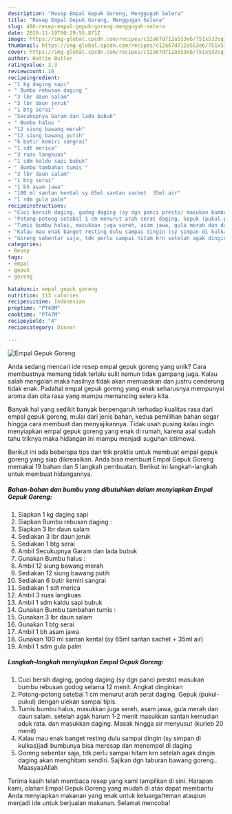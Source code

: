 ```yaml
---
description: "Resep Empal Gepuk Goreng, Menggugah Selera"
title: "Resep Empal Gepuk Goreng, Menggugah Selera"
slug: 486-resep-empal-gepuk-goreng-menggugah-selera
date: 2020-11-10T00:29:55.871Z
image: https://img-global.cpcdn.com/recipes/c12a67d712a553e6/751x532cq70/empal-gepuk-goreng-foto-resep-utama.jpg
thumbnail: https://img-global.cpcdn.com/recipes/c12a67d712a553e6/751x532cq70/empal-gepuk-goreng-foto-resep-utama.jpg
cover: https://img-global.cpcdn.com/recipes/c12a67d712a553e6/751x532cq70/empal-gepuk-goreng-foto-resep-utama.jpg
author: Hattie Butler
ratingvalue: 3.3
reviewcount: 10
recipeingredient:
- "1 kg daging sapi"
- " Bumbu rebusan daging "
- "3 lbr daun salam"
- "3 lbr daun jeruk"
- "1 btg serai"
- "Secukupnya Garam dan lada bubuk"
- " Bumbu halus "
- "12 siung bawang merah"
- "12 siung bawang putih"
- "6 butir kemiri sangrai"
- "1 sdt merica"
- "3 ruas langkuas"
- "1 sdm kaldu sapi bubuk"
- " Bumbu tambahan tumis "
- "3 lbr daun salam"
- "1 btg serai"
- "1 bh asam jawa"
- "100 ml santan kental sy 65ml santan sachet  35ml air"
- "1 sdm gula palm"
recipeinstructions:
- "Cuci bersih daging, godog daging (sy dgn panci presto) masukan bumbu rebusan godog selama 12 menit. Angkat dinginkan"
- "Potong-potong setebal 1 cm menurut arah serat daging. Gepuk (pukul-pukul) dengan ulekan sampai tipis."
- "Tumis bumbu halus, masukkan juga sereh, asam jawa, gula merah dan daun salam. setelah agak harum 1-2 menit masukkan santan kemudian aduk rata. dan masukkan daging. Masak hingga air menyusut (kurleb 20 menit)"
- "Kalau mau enak banget resting dulu sampai dingin (sy simpan di kulkas)jadi bumbunya bisa meresap dan menempel di daging"
- "Goreng sebentar saja, tdk perlu sampai hitam krn setelah agak dingin daging akan menghitam sendiri. Sajikan dgn taburan bawang goreng.. MaasyaaAllah"
categories:
- Resep
tags:
- empal
- gepuk
- goreng

katakunci: empal gepuk goreng 
nutrition: 113 calories
recipecuisine: Indonesian
preptime: "PT40M"
cooktime: "PT47M"
recipeyield: "4"
recipecategory: Dinner

---
```



![Empal Gepuk Goreng](https://img-global.cpcdn.com/recipes/c12a67d712a553e6/751x532cq70/empal-gepuk-goreng-foto-resep-utama.jpg)

Anda sedang mencari ide resep empal gepuk goreng yang unik? Cara membuatnya memang tidak terlalu sulit namun tidak gampang juga. Kalau salah mengolah maka hasilnya tidak akan memuaskan dan justru cenderung tidak enak. Padahal empal gepuk goreng yang enak seharusnya mempunyai aroma dan cita rasa yang mampu memancing selera kita.



Banyak hal yang sedikit banyak berpengaruh terhadap kualitas rasa dari empal gepuk goreng, mulai dari jenis bahan, kedua pemilihan bahan segar hingga cara membuat dan menyajikannya. Tidak usah pusing kalau ingin menyiapkan empal gepuk goreng yang enak di rumah, karena asal sudah tahu triknya maka hidangan ini mampu menjadi suguhan istimewa.


Berikut ini ada beberapa tips dan trik praktis untuk membuat empal gepuk goreng yang siap dikreasikan. Anda bisa membuat Empal Gepuk Goreng memakai 19 bahan dan 5 langkah pembuatan. Berikut ini langkah-langkah untuk membuat hidangannya.

<!--inarticleads1-->

##### Bahan-bahan dan bumbu yang dibutuhkan dalam menyiapkan Empal Gepuk Goreng:

1. Siapkan 1 kg daging sapi
1. Siapkan  Bumbu rebusan daging :
1. Siapkan 3 lbr daun salam
1. Sediakan 3 lbr daun jeruk
1. Sediakan 1 btg serai
1. Ambil Secukupnya Garam dan lada bubuk
1. Gunakan  Bumbu halus :
1. Ambil 12 siung bawang merah
1. Sediakan 12 siung bawang putih
1. Sediakan 6 butir kemiri sangrai
1. Sediakan 1 sdt merica
1. Ambil 3 ruas langkuas
1. Ambil 1 sdm kaldu sapi bubuk
1. Gunakan  Bumbu tambahan tumis :
1. Gunakan 3 lbr daun salam
1. Gunakan 1 btg serai
1. Ambil 1 bh asam jawa
1. Gunakan 100 ml santan kental (sy 65ml santan sachet + 35ml air)
1. Ambil 1 sdm gula palm




<!--inarticleads2-->

##### Langkah-langkah menyiapkan Empal Gepuk Goreng:

1. Cuci bersih daging, godog daging (sy dgn panci presto) masukan bumbu rebusan godog selama 12 menit. Angkat dinginkan
1. Potong-potong setebal 1 cm menurut arah serat daging. Gepuk (pukul-pukul) dengan ulekan sampai tipis.
1. Tumis bumbu halus, masukkan juga sereh, asam jawa, gula merah dan daun salam. setelah agak harum 1-2 menit masukkan santan kemudian aduk rata. dan masukkan daging. Masak hingga air menyusut (kurleb 20 menit)
1. Kalau mau enak banget resting dulu sampai dingin (sy simpan di kulkas)jadi bumbunya bisa meresap dan menempel di daging
1. Goreng sebentar saja, tdk perlu sampai hitam krn setelah agak dingin daging akan menghitam sendiri. Sajikan dgn taburan bawang goreng.. MaasyaaAllah




Terima kasih telah membaca resep yang kami tampilkan di sini. Harapan kami, olahan Empal Gepuk Goreng yang mudah di atas dapat membantu Anda menyiapkan makanan yang enak untuk keluarga/teman ataupun menjadi ide untuk berjualan makanan. Selamat mencoba!
